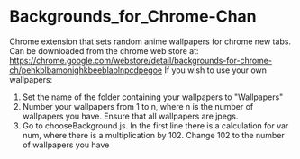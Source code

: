 # Backgrounds_for_Chrome-Chan
Chrome extension that sets random anime wallpapers for chrome new tabs.  
Can be downloaded from the chrome web store at: https://chrome.google.com/webstore/detail/backgrounds-for-chrome-ch/pehkblbamonighkbeeblaolnpcdpegoe
If you wish to use your own wallpapers:  
1. Set the name of the folder containing your wallpapers to "Wallpapers"
1. Number your wallpapers from 1 to n, where n is the number of wallpapers you have. Ensure that all wallpapers are jpegs.
1. Go to chooseBackground.js. In the first line there is a calculation for var num, where there is a multiplication by 102. Change 102 to the number of wallpapers you have

